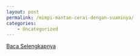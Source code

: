 ```yaml
---
layout: post
permalink: /mimpi-mantan-cerai-dengan-suaminya/
categories:
    - Uncategorized
---
```


[Baca Selengkapnya](/09)